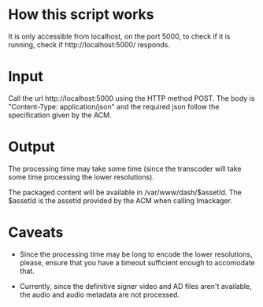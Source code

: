 # How this script works

It is only accessible from localhost, on the port 5000, to check if it
is running, check if http://localhost:5000/ responds.

# Input

Call the url http://localhost:5000 using the HTTP method POST. The body
is "Content-Type: application/json" and the required json follow the
specification given by the ACM.

# Output

The processing time may take some time (since the transcoder will take
some time processing the lower resolutions).

The packaged content will be available in /var/www/dash/$assetId. The
$assetId is the assetId provided by the ACM when calling Imackager.

# Caveats

* Since the processing time may be long to encode the lower resolutions,
please, ensure that you have a timeout sufficient enough to accomodate
that.

* Currently, since the definitive signer video and AD files aren't
  available, the audio and audio metadata are not processed.


